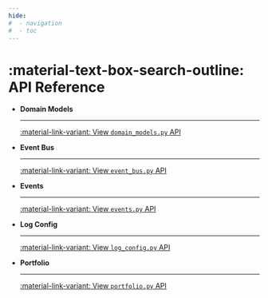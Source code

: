 ```yaml
---
hide:
#  - navigation
#  - toc
---
```


# :material-text-box-search-outline: **API** Reference

<div class="grid cards" markdown>


-   __Domain Models__&nbsp;&nbsp;

    ---

    [:material-link-variant: View `domain_models.py` API](domain_models.md)

-   __Event Bus__&nbsp;&nbsp;

    ---

    [:material-link-variant: View `event_bus.py` API](event_bus.md)

-   __Events__&nbsp;&nbsp;

    ---

    [:material-link-variant: View `events.py` API](events.md)

-   __Log Config__&nbsp;&nbsp;

    ---

    [:material-link-variant: View `log_config.py` API](log_config.md)

-   __Portfolio__&nbsp;&nbsp;

    ---

    [:material-link-variant: View `portfolio.py` API](portfolio.md)

</div>
